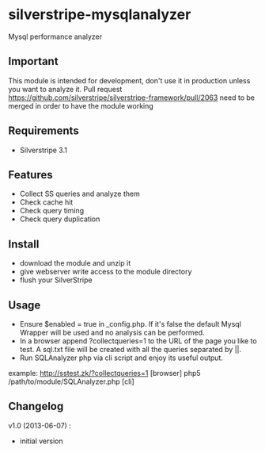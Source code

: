 silverstripe-mysqlanalyzer
==========================

Mysql performance analyzer

## Important
This module is intended for development, don't use it in production unless you want to analyze it. 
Pull request https://github.com/silverstripe/silverstripe-framework/pull/2063 need to be merged in order to have the module working

## Requirements

- Silverstripe 3.1

## Features

- Collect SS queries and analyze them
- Check cache hit
- Check query timing
- Check query duplication

## Install

- download the module and unzip it
- give webserver write access to the module directory
- flush your SilverStripe

## Usage
- Ensure $enabled = true in _config.php. If it's false the default Mysql Wrapper will be used and no analysis can be performed.
- In a browser append ?collectqueries=1 to the URL of the page you like to test. A sql.txt file will be created with all the queries separated by ||.
- Run SQLAnalyzer php via cli script and enjoy its useful output.

example:
http://sstest.zk/?collectqueries=1 [browser]
php5 /path/to/module/SQLAnalyzer.php [cli]

## Changelog

v1.0 (2013-06-07) : 
- initial version
